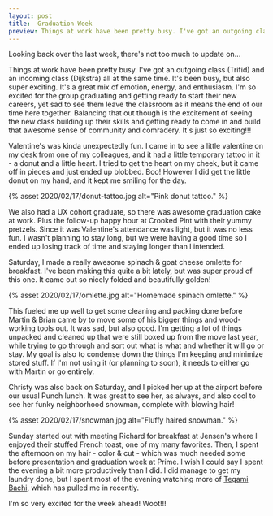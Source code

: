 ```yaml
---
layout: post
title:  Graduation Week
preview: Things at work have been pretty busy. I've got an outgoing class (Trifid) and an incoming class (Dijkstra) all at the same time. It's been busy, but also super exciting. It's a great mix of emotion, energy, and enthusiasm.
---
```


Looking back over the last week, there's not too much to update on...

Things at work have been pretty busy. I've got an outgoing class (Trifid) and an incoming class (Dijkstra) all at the same time. It's been busy, but also super exciting. It's a great mix of emotion, energy, and enthusiasm. I'm so excited for the group graduating and getting ready to start their new careers, yet sad to see them leave the classroom as it means the end of our time here together. Balancing that out though is the excitement of seeing the new class building up their skills and getting ready to come in and build that awesome sense of community and comradery. It's just so exciting!!! 

Valentine's was kinda unexpectedly fun. I came in to see a little valentine on my desk from one of my colleagues, and it had a little temporary tattoo in it - a donut and a little heart. I tried to get the heart on my cheek, but it came off in pieces and just ended up blobbed. Boo! However I did get the little donut on my hand, and it kept me smiling for the day.

{% asset 2020/02/17/donut-tattoo.jpg alt="Pink donut tattoo." %}

We also had a UX cohort graduate, so there was awesome graduation cake at work. Plus the follow-up happy hour at Crooked Pint with their yummy pretzels. Since it was Valentine's attendance was light, but it was no less fun. I wasn't planning to stay long, but we were having a good time so I ended up losing track of time and staying longer than I intended. 

Saturday, I made a really awesome spinach & goat cheese omlette for breakfast. I've been making this quite a bit lately, but was super proud of this one. It came out so nicely folded and beautifully golden!

{% asset 2020/02/17/omlette.jpg alt="Homemade spinach omlette." %}

This fueled me up well to get some cleaning and packing done before Martin & Brian came by to move some of his bigger things and wood-working tools out. It was sad, but also good. I'm getting a lot of things unpacked and cleaned up that were still boxed up from the move last year, while trying to go through and sort out what is what and whether it will go or stay. My goal is also to condense down the things I'm keeping and minimize stored stuff. If I'm not using it (or planning to soon), it needs to either go with Martin or go entirely. 

Christy was also back on Saturday, and I picked her up at the airport before our usual Punch lunch. It was great to see her, as always, and also cool to see her funky neighborhood snowman, complete with blowing hair!

{% asset 2020/02/17/snowman.jpg alt="Fluffy haired snowman." %}

Sunday started out with meeting Richard for breakfast at Jensen's where I enjoyed their stuffed French toast, one of my many favorites. Then, I spent the afternoon on my hair - color & cut - which was much needed some before presentation and graduation week at Prime. I wish I could say I spent the evening a bit more productively than I did. I did manage to get my laundry done, but I spent most of the evening watching more of [Tegami Bachi](/vizmedia/tegami-bachi), which has pulled me in recently. 

I'm so very excited for the week ahead! Woot!!!

